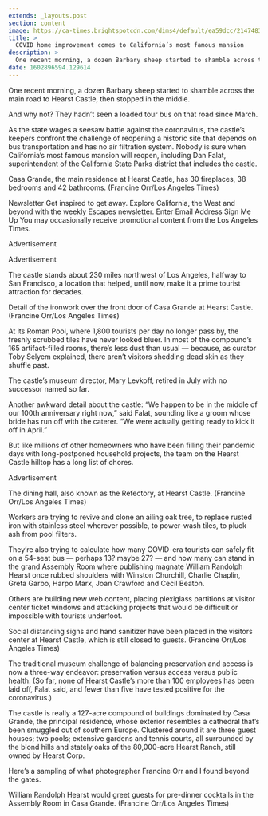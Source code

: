 ```yaml
--- 
extends: _layouts.post 
section: content 
image: https://ca-times.brightspotcdn.com/dims4/default/ea59dcc/2147483647/strip/true/crop/6589x3459+0+466/resize/1200x630!/quality/90/?url=https%3A%2F%2Fcalifornia-times-brightspot.s3.amazonaws.com%2F15%2F7a%2F18ed90714a65a31d46252f6749ec%2Fla-photos-1staff-624895-la-tr-travel-hearst-castle-bts-01.FO.jpg 
title: > 
  COVID home improvement comes to California’s most famous mansion 
description: > 
  One recent morning, a dozen Barbary sheep started to shamble across the main road to Hearst Castle, then stopped in the middle.(Francine Orr/Los Angeles Times)Newsletter Get inspired to get away.Social distancing signs and hand sanitizer have been placed in the visitors center at Hearst Castle, which is still closed to guests.(Francine Orr/Los Angeles Times)The traditional museum challenge of balancing preservation and access is now a three-way endeavor: preservation versus access versus public health.(Francine Orr/Los Angeles Times) 
date: 1602896594.129614 
--- 
```

One recent morning, a dozen Barbary sheep started to shamble across the main road to Hearst Castle, then stopped in the middle.

And why not? They hadn’t seen a loaded tour bus on that road since March.

As the state wages a seesaw battle against the coronavirus, the castle’s keepers confront the challenge of reopening a historic site that depends on bus transportation and has no air filtration system. Nobody is sure when California’s most famous mansion will reopen, including Dan Falat, superintendent of the California State Parks district that includes the castle.

Casa Grande, the main residence at Hearst Castle, has 30 fireplaces, 38 bedrooms and 42 bathrooms. (Francine Orr/Los Angeles Times)

Newsletter Get inspired to get away. Explore California, the West and beyond with the weekly Escapes newsletter. Enter Email Address Sign Me Up You may occasionally receive promotional content from the Los Angeles Times.

Advertisement

Advertisement

The castle stands about 230 miles northwest of Los Angeles, halfway to San Francisco, a location that helped, until now, make it a prime tourist attraction for decades.

Detail of the ironwork over the front door of Casa Grande at Hearst Castle. (Francine Orr/Los Angeles Times)

At its Roman Pool, where 1,800 tourists per day no longer pass by, the freshly scrubbed tiles have never looked bluer. In most of the compound’s 165 artifact-filled rooms, there’s less dust than usual — because, as curator Toby Selyem explained, there aren’t visitors shedding dead skin as they shuffle past.

The castle’s museum director, Mary Levkoff, retired in July with no successor named so far.

Another awkward detail about the castle: “We happen to be in the middle of our 100th anniversary right now,” said Falat, sounding like a groom whose bride has run off with the caterer. “We were actually getting ready to kick it off in April.”

But like millions of other homeowners who have been filling their pandemic days with long-postponed household projects, the team on the Hearst Castle hilltop has a long list of chores.

Advertisement

The dining hall, also known as the Refectory, at Hearst Castle. (Francine Orr/Los Angeles Times)

Workers are trying to revive and clone an ailing oak tree, to replace rusted iron with stainless steel wherever possible, to power-wash tiles, to pluck ash from pool filters.

They’re also trying to calculate how many COVID-era tourists can safely fit on a 54-seat bus — perhaps 13? maybe 27? — and how many can stand in the grand Assembly Room where publishing magnate William Randolph Hearst once rubbed shoulders with Winston Churchill, Charlie Chaplin, Greta Garbo, Harpo Marx, Joan Crawford and Cecil Beaton.

Others are building new web content, placing plexiglass partitions at visitor center ticket windows and attacking projects that would be difficult or impossible with tourists underfoot.

Social distancing signs and hand sanitizer have been placed in the visitors center at Hearst Castle, which is still closed to guests. (Francine Orr/Los Angeles Times)

The traditional museum challenge of balancing preservation and access is now a three-way endeavor: preservation versus access versus public health. (So far, none of Hearst Castle’s more than 100 employees has been laid off, Falat said, and fewer than five have tested positive for the coronavirus.)

The castle is really a 127-acre compound of buildings dominated by Casa Grande, the principal residence, whose exterior resembles a cathedral that’s been smuggled out of southern Europe. Clustered around it are three guest houses; two pools; extensive gardens and tennis courts, all surrounded by the blond hills and stately oaks of the 80,000-acre Hearst Ranch, still owned by Hearst Corp.

Here’s a sampling of what photographer Francine Orr and I found beyond the gates.

William Randolph Hearst would greet guests for pre-dinner cocktails in the Assembly Room in Casa Grande. (Francine Orr/Los Angeles Times)